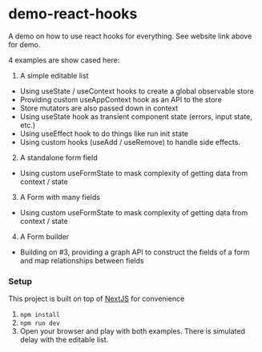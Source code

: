 # demo-react-hooks

A demo on how to use react hooks for everything. See website link above for demo.

4 examples are show cased here:

1. A simple editable list

- Using useState / useContext hooks to create a global observable store
- Providing custom useAppContext hook as an API to the store
- Store mutators are also passed down in context
- Using useState hook as transient component state (errors, input state, etc.)
- Using useEffect hook to do things like run init state
- Using custom hooks (useAdd / useRemove) to handle side effects.

2. A standalone form field

- Using custom useFormState to mask complexity of getting data from context / state

3. A Form with many fields

- Using custom useFormState to mask complexity of getting data from context / state

4. A Form builder

- Building on #3, providing a graph API to construct the fields of a form and map relationships between fields

### Setup

This project is built on top of [NextJS](http://nextjs.org) for convenience

1. `npm install`
2. `npm run dev`
3. Open your browser and play with both examples. There is simulated delay with the editable list.
